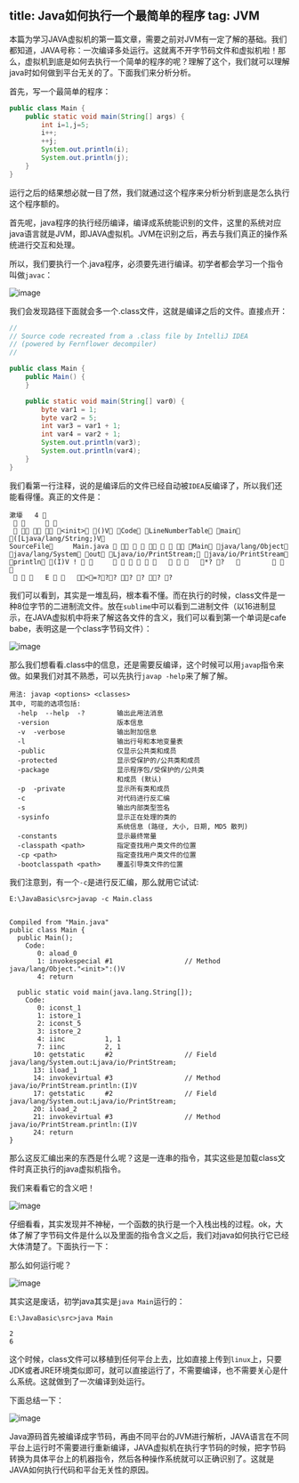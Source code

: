 title: Java如何执行一个最简单的程序
tag: JVM
---

本篇为学习JAVA虚拟机的第一篇文章，需要之前对JVM有一定了解的基础。我们都知道，JAVA号称：一次编译多处运行。这就离不开字节码文件和虚拟机啦！那么，虚拟机到底是如何去执行一个简单的程序的呢？理解了这个，我们就可以理解java时如何做到平台无关的了。下面我们来分析分析。
<!-- more -->

首先，写一个最简单的程序：


```java
public class Main {
    public static void main(String[] args) {
        int i=1,j=5;
        i++;
        ++j;
        System.out.println(i);
        System.out.println(j);
    }
}
```

运行之后的结果想必就一目了然，我们就通过这个程序来分析分析到底是怎么执行这个程序额的。

首先呢，java程序的执行经历编译，编译成系统能识别的文件，这里的系统对应java语言就是JVM，即JAVA虚拟机。JVM在识别之后，再去与我们真正的操作系统进行交互和处理。

所以，我们要执行一个.java程序，必须要先进行编译。初学者都会学习一个指令叫做`javac`：

![image](http://bloghello.oursnail.cn/javabasic6-1.png)

我们会发现路径下面就会多一个.class文件，这就是编译之后的文件。直接点开：


```java
//
// Source code recreated from a .class file by IntelliJ IDEA
// (powered by Fernflower decompiler)
//

public class Main {
    public Main() {
    }

    public static void main(String[] var0) {
        byte var1 = 1;
        byte var2 = 5;
        int var3 = var1 + 1;
        int var4 = var2 + 1;
        System.out.println(var3);
        System.out.println(var4);
    }
}
```
我们看第一行注释，说的是编译后的文件已经自动被`IDEA`反编译了，所以我们还能看得懂。真正的文件是：


```
漱壕   4 
  	  
     <init> ()V Code LineNumberTable main ([Ljava/lang/String;)V 
SourceFile 	Main.java         Main java/lang/Object java/lang/System out Ljava/io/PrintStream; java/io/PrintStream println (I)V !                    *? ?    	        	 
      E     <=??? ? ? ? ? 
```


我们可以看到，其实是一堆乱码，根本看不懂。而在执行的时候，class文件是一种8位字节的二进制流文件。放在`sublime`中可以看到二进制文件（以16进制显示，在JAVA虚拟机中将来了解这各文件的含义，我们可以看到第一个单词是cafe babe，表明这是一个class字节码文件）：

![image](http://bloghello.oursnail.cn/javabasic6-2.png)

那么我们想看看.class中的信息，还是需要反编译，这个时候可以用`javap`指令来做。如果我们对其不熟悉，可以先执行`javap -help`来了解了解。



```
用法: javap <options> <classes>
其中, 可能的选项包括:
  -help  --help  -?        输出此用法消息
  -version                 版本信息
  -v  -verbose             输出附加信息
  -l                       输出行号和本地变量表
  -public                  仅显示公共类和成员
  -protected               显示受保护的/公共类和成员
  -package                 显示程序包/受保护的/公共类
                           和成员 (默认)
  -p  -private             显示所有类和成员
  -c                       对代码进行反汇编
  -s                       输出内部类型签名
  -sysinfo                 显示正在处理的类的
                           系统信息 (路径, 大小, 日期, MD5 散列)
  -constants               显示最终常量
  -classpath <path>        指定查找用户类文件的位置
  -cp <path>               指定查找用户类文件的位置
  -bootclasspath <path>    覆盖引导类文件的位置
```

我们注意到，有一个`-c`是进行反汇编，那么就用它试试:


```
E:\JavaBasic\src>javap -c Main.class


Compiled from "Main.java"
public class Main {
  public Main();
    Code:
       0: aload_0
       1: invokespecial #1                  // Method java/lang/Object."<init>":()V
       4: return

  public static void main(java.lang.String[]);
    Code:
       0: iconst_1
       1: istore_1
       2: iconst_5
       3: istore_2
       4: iinc          1, 1
       7: iinc          2, 1
      10: getstatic     #2                  // Field java/lang/System.out:Ljava/io/PrintStream;
      13: iload_1
      14: invokevirtual #3                  // Method java/io/PrintStream.println:(I)V
      17: getstatic     #2                  // Field java/lang/System.out:Ljava/io/PrintStream;
      20: iload_2
      21: invokevirtual #3                  // Method java/io/PrintStream.println:(I)V
      24: return
}
```

那么这反汇编出来的东西是什么呢？这是一连串的指令，其实这些是加载class文件时真正执行的java虚拟机指令。


我们来看看它的含义吧！

![image](http://bloghello.oursnail.cn/javabasic6-3.png)


仔细看看，其实发现并不神秘，一个函数的执行是一个入栈出栈的过程。ok，大体了解了字节码文件是什么以及里面的指令含义之后，我们对java如何执行它已经大体清楚了。下面执行一下：

那么如何运行呢？

![image](http://bloghello.oursnail.cn/javabasic6-4.png)

其实这是废话，初学java其实是`java Main`运行的：

```
E:\JavaBasic\src>java Main

2
6
```

这个时候，class文件可以移植到任何平台上去，比如直接上传到`linux`上，只要JDK或者JRE环境类似即可，就可以直接运行了，不需要编译，也不需要关心是什么系统。这就做到了一次编译到处运行。

下面总结一下：

![image](http://bloghello.oursnail.cn/javabasic6-5.png)

Java源码首先被编译成字节码，再由不同平台的JVM进行解析，JAVA语言在不同平台上运行时不需要进行重新编译，JAVA虚拟机在执行字节码的时候，把字节码转换为具体平台上的机器指令，然后各种操作系统就可以正确识别了。这就是JAVA如何执行代码和平台无关性的原因。